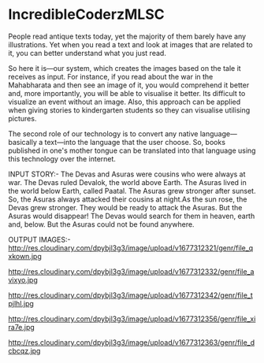 # IncredibleCoderzMLSC
People read antique texts today, yet the majority of them barely have any illustrations. Yet when you read a text and look at images that are related to it, you can better understand what you just read.

So here it is—our system, which creates the images based on the tale it receives as input. For instance, if you read about the war in the Mahabharata and then see an image of it, you would comprehend it better and, more importantly, you will be able to visualise it better. Its difficult to visualize  an event without an image. Also, this approach can be applied when giving stories to kindergarten students so they can visualise utilising pictures.

The second role of our technology is to convert any native language—basically a text—into the language that the user choose. So, books published in one's mother tongue can be translated into that language using this technology over the internet.




INPUT STORY:- 
The Devas and Asuras were cousins who were always at war. The Devas ruled Devalok, the world above Earth. The Asuras lived in the world below Earth, called Paatal. The Asuras grew stronger after sunset. So, the Asuras always attacked their cousins at night.As the sun rose, the Devas grew stronger. They would be ready to attack the Asuras. But the Asuras would disappear! The Devas would search for them in heaven, earth and, below. But the Asuras could not be found anywhere.


OUTPUT IMAGES:- 
http://res.cloudinary.com/dpybjl3g3/image/upload/v1677312321/genr/file_qxkown.jpg

http://res.cloudinary.com/dpybjl3g3/image/upload/v1677312332/genr/file_avixyo.jpg

http://res.cloudinary.com/dpybjl3g3/image/upload/v1677312342/genr/file_tpjlhl.jpg

http://res.cloudinary.com/dpybjl3g3/image/upload/v1677312356/genr/file_xira7e.jpg

http://res.cloudinary.com/dpybjl3g3/image/upload/v1677312363/genr/file_dcbcqz.jpg



